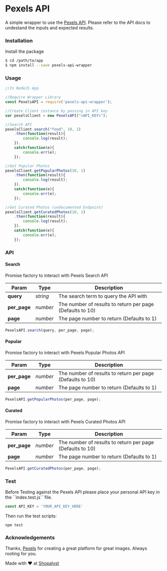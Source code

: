 # Pexels API
A simple wrapper to use the [Pexels API](https://www.pexels.com/api/). Please refer to the API docs to undestand the inputs and expected results.

### Installation

Install the package

```sh
$ cd /path/to/app
$ npm install --save pexels-api-wrapper
```

### Usage

```js
//In NodeJS App

//Require Wrapper Library
const PexelsAPI = require('pexels-api-wrapper');

//Create Client instance by passing in API key
var pexelsClient = new PexelsAPI("<API_KEY>");

//Search API
pexelsClient.search("food", 10, 1)
    .then(function(result){
        console.log(result);
    }).
    catch(function(e){
        console.err(e);
    });

//Get Popular Photos
pexelsClient.getPopularPhotos(10, 1)
    .then(function(result){
        console.log(result);
    }).
    catch(function(e){
        console.err(e);
    });

//Get Curated Photos (undocumented Endpoint)
pexelsClient.getCuratedPhotos(10, 1)
    .then(function(result){
        console.log(result);
    }).
    catch(function(e){
        console.err(e);
    });
```


### API

#### Search
Promise factory to interact with Pexels Search API


| Param | Type | Description |
| ----- | ---- | ----------- |
| **query** | *string* | The search term to query the API with
| **per_page** | *number* | The number of results to return per page (Defaults to 10)
| **page** | *number* | The page number to return (Defaults to 1)

```js
PexelsAPI.search(query, per_page, page);
```
#### Popular
Promise factory to interact with Pexels Popular Photos API

| Param | Type | Description |
| ----- | ---- | ----------- |
| **per_page** | *number* | The number of results to return per page (Defaults to 10)
| **page** | *number* | The page number to return (Defaults to 1)

```js
PexelsAPI.getPopularPhotos(per_page, page);
```

#### Curated
Promise factory to interact with Pexels Curated Photos API

| Param | Type | Description |
| ----- | ---- | ----------- |
| **per_page** | *number* | The number of results to return per page (Defaults to 10)
| **page** | *number* | The page number to return (Defaults to 1)

```js
PexelsAPI.getCuratedPhotos(per_page, page);
```

### Test

Before Testing against the Pexels API please place your personal API key in the ``ìndex.test.js```file.

```js
const API_KEY = 'YOUR_API_KEY_HERE'
```

Then run the test scripts:

```
npm test
```


### Acknowledgements
Thanks, [Pexels](http://pexels.com) for creating a great platform for great images. Always rooting for you.


Made with :heart: at [Shopalyst](http://shopalyst.com)

